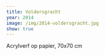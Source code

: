 ```yaml
---
title: Voldersgracht
year: 2014
image: /img/2014-voldersgracht.jpg
show: true
---
```

Acrylverf op papier, 70x70 cm